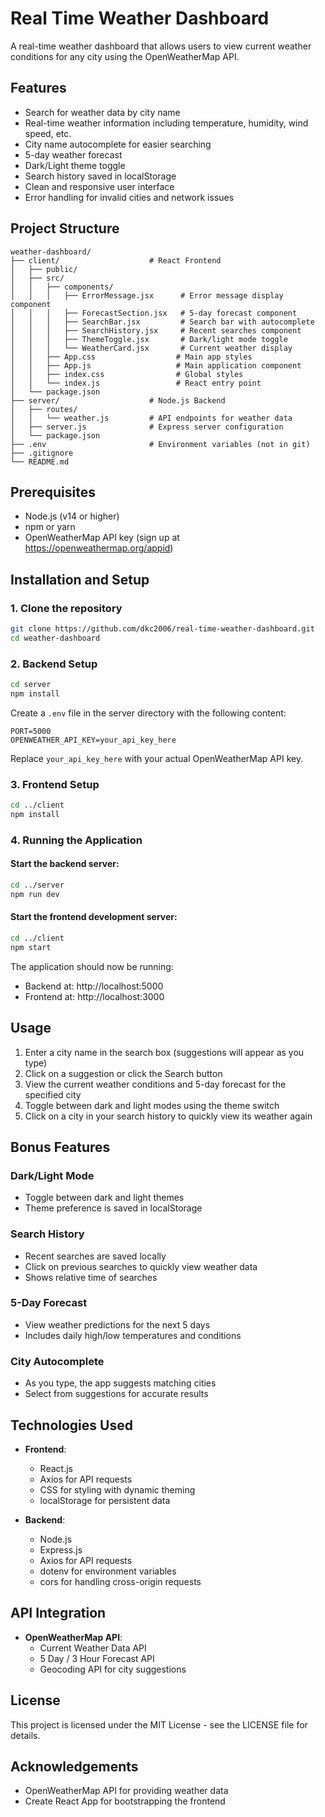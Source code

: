 #  Real Time Weather Dashboard

A real-time weather dashboard that allows users to view current weather conditions for any city using the OpenWeatherMap API.

## Features

- Search for weather data by city name
- Real-time weather information including temperature, humidity, wind speed, etc.
- City name autocomplete for easier searching
- 5-day weather forecast
- Dark/Light theme toggle
- Search history saved in localStorage
- Clean and responsive user interface
- Error handling for invalid cities and network issues

## Project Structure

```
weather-dashboard/
├── client/                    # React Frontend
│   ├── public/
│   ├── src/
│   │   ├── components/
│   │   │   ├── ErrorMessage.jsx      # Error message display component
│   │   │   ├── ForecastSection.jsx   # 5-day forecast component
│   │   │   ├── SearchBar.jsx         # Search bar with autocomplete
│   │   │   ├── SearchHistory.jsx     # Recent searches component
│   │   │   ├── ThemeToggle.jsx       # Dark/light mode toggle
│   │   │   └── WeatherCard.jsx       # Current weather display
│   │   ├── App.css                  # Main app styles
│   │   ├── App.js                   # Main application component
│   │   ├── index.css                # Global styles
│   │   └── index.js                 # React entry point
│   └── package.json
├── server/                    # Node.js Backend
│   ├── routes/
│   │   └── weather.js         # API endpoints for weather data
│   ├── server.js              # Express server configuration
│   └── package.json
├── .env                       # Environment variables (not in git)
├── .gitignore
└── README.md
```

## Prerequisites

- Node.js (v14 or higher)
- npm or yarn
- OpenWeatherMap API key (sign up at https://openweathermap.org/appid)

## Installation and Setup

### 1. Clone the repository

```bash
git clone https://github.com/dkc2006/real-time-weather-dashboard.git
cd weather-dashboard
```

### 2. Backend Setup

```bash
cd server
npm install
```

Create a `.env` file in the server directory with the following content:

```
PORT=5000
OPENWEATHER_API_KEY=your_api_key_here
```

Replace `your_api_key_here` with your actual OpenWeatherMap API key.

### 3. Frontend Setup

```bash
cd ../client
npm install
```

### 4. Running the Application

#### Start the backend server:

```bash
cd ../server
npm run dev
```

#### Start the frontend development server:

```bash
cd ../client
npm start
```

The application should now be running:

- Backend at: http://localhost:5000
- Frontend at: http://localhost:3000

## Usage

1. Enter a city name in the search box (suggestions will appear as you type)
2. Click on a suggestion or click the Search button
3. View the current weather conditions and 5-day forecast for the specified city
4. Toggle between dark and light modes using the theme switch
5. Click on a city in your search history to quickly view its weather again

## Bonus Features

### Dark/Light Mode

- Toggle between dark and light themes
- Theme preference is saved in localStorage

### Search History

- Recent searches are saved locally
- Click on previous searches to quickly view weather data
- Shows relative time of searches

### 5-Day Forecast

- View weather predictions for the next 5 days
- Includes daily high/low temperatures and conditions

### City Autocomplete

- As you type, the app suggests matching cities
- Select from suggestions for accurate results

## Technologies Used

- **Frontend**:

  - React.js
  - Axios for API requests
  - CSS for styling with dynamic theming
  - localStorage for persistent data

- **Backend**:
  - Node.js
  - Express.js
  - Axios for API requests
  - dotenv for environment variables
  - cors for handling cross-origin requests

## API Integration

- **OpenWeatherMap API**:
  - Current Weather Data API
  - 5 Day / 3 Hour Forecast API
  - Geocoding API for city suggestions

## License

This project is licensed under the MIT License - see the LICENSE file for details.

## Acknowledgements

- OpenWeatherMap API for providing weather data
- Create React App for bootstrapping the frontend
